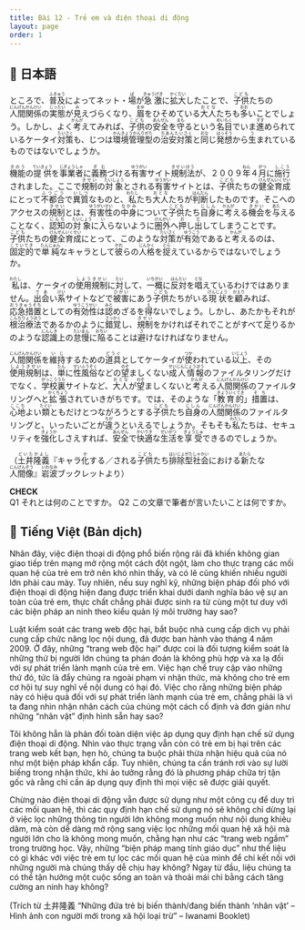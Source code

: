 ```yaml
---
title: Bài 12 - Trẻ em và điện thoại di động
layout: page
order: 1
---
```


## 📖 日本語
ところで、<ruby>普及<rt>ふきゅう</rt></ruby>によってネット・<ruby>場<rt>ば</rt></ruby>が<ruby>急激<rt>きゅうげき</rt></ruby>に<ruby>拡大<rt>かくだい</rt></ruby>したことで、<ruby>子供<rt>こども</rt></ruby>たちの<ruby>人間関係<rt>にんげんかんけい</rt></ruby>の<ruby>実態<rt>じったい</rt></ruby>が<ruby>見<rt>み</rt></ruby>えづらくなり、<ruby>眉<rt>まゆ</rt></ruby>をひそめている<ruby>大人<rt>おとな</rt></ruby>たちも<ruby>多<rt>おお</rt></ruby>いことでしょう。しかし、よく<ruby>考<rt>かんが</rt></ruby>えてみれば、<ruby>子供<rt>こども</rt></ruby>の<ruby>安全<rt>あんぜん</rt></ruby>を<ruby>守<rt>まも</rt></ruby>るという<ruby>名目<rt>めいもく</rt></ruby>でいま<ruby>進<rt>すす</rt></ruby>められているケータイ<ruby>対策<rt>たいさく</rt></ruby>も、じつは<ruby>環境管理型<rt>かんきょうかんりがた</rt></ruby>の<ruby>治安対策<rt>ちあんたいさく</rt></ruby>と<ruby>同<rt>おな</rt></ruby>じ<ruby>発想<rt>はっそう</rt></ruby>から<ruby>生<rt>う</rt></ruby>まれているものではないでしょうか。

<ruby>機能<rt>きのう</rt></ruby>の<ruby>提供<rt>ていきょう</rt></ruby>を<ruby>事業者<rt>じぎょうしゃ</rt></ruby>に<ruby>義務<rt>ぎむ</rt></ruby>づける<ruby>有害<rt>ゆうがい</rt></ruby>サイト<ruby>規制法<rt>きせいほう</rt></ruby>が、２００９<ruby>年<rt>ねん</rt></ruby>４<ruby>月<rt>がつ</rt></ruby>に<ruby>施行<rt>しこう</rt></ruby>されました。ここで<ruby>規制<rt>きせい</rt></ruby>の<ruby>対象<rt>たいしょう</rt></ruby>とされる<ruby>有害<rt>ゆうがい</rt></ruby>サイトとは、<ruby>子供<rt>こども</rt></ruby>たちの<ruby>健全<rt>けんぜん</rt></ruby><ruby>育成<rt>いくせい</rt></ruby>にとって<ruby>不都合<rt>ふつごう</rt></ruby>で<ruby>異質<rt>いしつ</rt></ruby>なものと、<ruby>私<rt>わたし</rt></ruby>たち<ruby>大人<rt>おとな</rt></ruby>たちが<ruby>判断<rt>はんだん</rt></ruby>したものです。そこへのアクセスの<ruby>規制<rt>きせい</rt></ruby>とは、<ruby>有害性<rt>ゆうがいせい</rt></ruby>の<ruby>中身<rt>なかみ</rt></ruby>について<ruby>子供<rt>こども</rt></ruby>たち<ruby>自身<rt>じしん</rt></ruby>に<ruby>考<rt>かんが</rt></ruby>える<ruby>機会<rt>きかい</rt></ruby>を<ruby>与<rt>あた</rt></ruby>えることなく、<ruby>認知<rt>にんち</rt></ruby>の<ruby>対象<rt>たいしょう</rt></ruby>に<ruby>入<rt>い</rt></ruby>らないように<ruby>圏外<rt>けんがい</rt></ruby>へ<ruby>押<rt>お</rt></ruby>し<ruby>出<rt>だ</rt></ruby>してしまうことです。<ruby>子供<rt>こども</rt></ruby>たちの<ruby>健全<rt>けんぜん</rt></ruby><ruby>育成<rt>いくせい</rt></ruby>にとって、このような<ruby>対策<rt>たいさく</rt></ruby>が<ruby>有効<rt>ゆうこう</rt></ruby>であると<ruby>考<rt>かんが</rt></ruby>えるのは、<ruby>固定的<rt>こていてき</rt></ruby>で<ruby>単純<rt>たんじゅん</rt></ruby>なキャラとして<ruby>彼<rt>かれ</rt></ruby>らの<ruby>人格<rt>じんかく</rt></ruby>を<ruby>捉<rt>とら</rt></ruby>えているからではないでしょうか。

<ruby>私<rt>わたし</rt></ruby>は、ケータイの<ruby>使用規制<rt>しようきせい</rt></ruby>に<ruby>対<rt>たい</rt></ruby>して、<ruby>一概<rt>いちがい</rt></ruby>に<ruby>反対<rt>はんたい</rt></ruby>を<ruby>唱<rt>とな</rt></ruby>えているわけではありません。<ruby>出会<rt>であ</rt></ruby>い<ruby>系<rt>けい</rt></ruby>サイトなどで<ruby>被害<rt>ひがい</rt></ruby>にあう<ruby>子供<rt>こども</rt></ruby>たちがいる<ruby>現状<rt>げんじょう</rt></ruby>を<ruby>顧<rt>かえり</rt></ruby>みれば、<ruby>応急措置<rt>おうきゅうそち</rt></ruby>としての<ruby>有効性<rt>ゆうこうせい</rt></ruby>は<ruby>認<rt>みと</rt></ruby>めざるを<ruby>得<rt>え</rt></ruby>ないでしょう。しかし、あたかもそれが<ruby>根治療法<rt>こんちりょうほう</rt></ruby>であるかのように<ruby>錯覚<rt>さっかく</rt></ruby>し、<ruby>規制<rt>きせい</rt></ruby>をかければそれでことがすべて<ruby>足<rt>た</rt></ruby>りるかのような<ruby>認識<rt>にんしき</rt></ruby>上の<ruby>怠慢<rt>たいまん</rt></ruby>に<ruby>陥<rt>おちい</rt></ruby>ることは<ruby>避<rt>さ</rt></ruby>けなければなりません。

<ruby>人間関係<rt>にんげんかんけい</rt></ruby>を<ruby>維持<rt>いじ</rt></ruby>するための<ruby>道具<rt>どうぐ</rt></ruby>としてケータイが<ruby>使<rt>つか</rt></ruby>われている<ruby>以上<rt>いじょう</rt></ruby>、その<ruby>使用規制<rt>しようきせい</rt></ruby>は、<ruby>単<rt>たん</rt></ruby>に<ruby>性風俗<rt>せいふうぞく</rt></ruby>などの<ruby>望<rt>のぞ</rt></ruby>ましくない<ruby>成人情報<rt>せいじんじょうほう</rt></ruby>のファイルタリングだけでなく、<ruby>学校裏<rt>がっこううら</rt></ruby>サイトなど、<ruby>大人<rt>おとな</rt></ruby>が<ruby>望<rt>のぞ</rt></ruby>ましくないと<ruby>考<rt>かんが</rt></ruby>える<ruby>人間関係<rt>にんげんかんけい</rt></ruby>のファイルタリングへと<ruby>拡張<rt>かくちょう</rt></ruby>されていきがちです。では、そのような「<ruby>教育的<rt>きょういくてき</rt></ruby>」<ruby>措置<rt>そち</rt></ruby>は、<ruby>心地<rt>ここち</rt></ruby>よい<ruby>類<rt>たぐい</rt></ruby>ともだけとつながろうとする<ruby>子供<rt>こども</rt></ruby>たち<ruby>自身<rt>じしん</rt></ruby>の<ruby>人間関係<rt>にんげんかんけい</rt></ruby>のファイルタリングと、いったいごとが<ruby>違<rt>ちが</rt></ruby>うといえるでしょうか。そもそも<ruby>私<rt>わたし</rt></ruby>たちは、セキュリティを<ruby>強化<rt>きょうか</rt></ruby>しさえすれば、<ruby>安全<rt>あんぜん</rt></ruby>で<ruby>快適<rt>かいてき</rt></ruby>な<ruby>生活<rt>せいかつ</rt></ruby>を<ruby>享受<rt>きょうじゅ</rt></ruby>できるのでしょうか。

（<ruby>土井隆義<rt>どいたかよし</rt></ruby>『キャラ<ruby>化<rt>か</rt></ruby>する／される<ruby>子供<rt>こども</rt></ruby>たち<ruby>排除型社会<rt>はいじょがたしゃかい</rt></ruby>における<ruby>新<rt>あたら</rt></ruby>たな<ruby>人間像<rt>にんげんぞう</rt></ruby>』<ruby>岩波<rt>いわなみ</rt></ruby>ブックレットより）

**CHECK**  
Q1 それとは何のことですか。
Q2 この文章で筆者が言いたいことは何ですか。

## 📘 Tiếng Việt (Bản dịch)
Nhân đây, việc điện thoại di động phổ biến rộng rãi đã khiến không gian giao tiếp trên mạng mở rộng một cách đột ngột, làm cho thực trạng các mối quan hệ của trẻ em trở nên khó nhìn thấy, và có lẽ cũng khiến nhiều người lớn phải cau mày. Tuy nhiên, nếu suy nghĩ kỹ, những biện pháp đối phó với điện thoại di động hiện đang được triển khai dưới danh nghĩa bảo vệ sự an toàn của trẻ em, thực chất chẳng phải được sinh ra từ cùng một tư duy với các biện pháp an ninh theo kiểu quản lý môi trường hay sao?  

Luật kiểm soát các trang web độc hại, bắt buộc nhà cung cấp dịch vụ phải cung cấp chức năng lọc nội dung, đã được ban hành vào tháng 4 năm 2009. Ở đây, những “trang web độc hại” được coi là đối tượng kiểm soát là những thứ bị người lớn chúng ta phán đoán là không phù hợp và xa lạ đối với sự phát triển lành mạnh của trẻ em. Việc hạn chế truy cập vào những thứ đó, tức là đẩy chúng ra ngoài phạm vi nhận thức, mà không cho trẻ em cơ hội tự suy nghĩ về nội dung có hại đó. Việc cho rằng những biện pháp này có hiệu quả đối với sự phát triển lành mạnh của trẻ em, chẳng phải là vì ta đang nhìn nhận nhân cách của chúng một cách cố định và đơn giản như những “nhân vật” định hình sẵn hay sao?  

Tôi không hẳn là phản đối toàn diện việc áp dụng quy định hạn chế sử dụng điện thoại di động. Nhìn vào thực trạng vẫn còn có trẻ em bị hại trên các trang web kết bạn, hẹn hò, chúng ta buộc phải thừa nhận hiệu quả của nó như một biện pháp khẩn cấp. Tuy nhiên, chúng ta cần tránh rơi vào sự lười biếng trong nhận thức, khi ảo tưởng rằng đó là phương pháp chữa trị tận gốc và rằng chỉ cần áp dụng quy định thì mọi việc sẽ được giải quyết.  

Chừng nào điện thoại di động vẫn được sử dụng như một công cụ để duy trì các mối quan hệ, thì các quy định hạn chế sử dụng nó sẽ không chỉ dừng lại ở việc lọc những thông tin người lớn không mong muốn như nội dung khiêu dâm, mà còn dễ dàng mở rộng sang việc lọc những mối quan hệ xã hội mà người lớn cho là không mong muốn, chẳng hạn như các “trang web ngầm” trong trường học. Vậy, những “biện pháp mang tính giáo dục” như thế liệu có gì khác với việc trẻ em tự lọc các mối quan hệ của mình để chỉ kết nối với những người mà chúng thấy dễ chịu hay không? Ngay từ đầu, liệu chúng ta có thể tận hưởng một cuộc sống an toàn và thoải mái chỉ bằng cách tăng cường an ninh hay không?  

(Trích từ 土井隆義 “Những đứa trẻ bị biến thành/đang biến thành ‘nhân vật’ – Hình ảnh con người mới trong xã hội loại trừ” – Iwanami Booklet)
